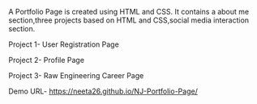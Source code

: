 A Portfolio Page is created using HTML and CSS. It contains a about me section,three projects based on HTML and CSS,social media interaction section.

Project 1- User Registration Page

Project 2- Profile Page

Project 3- Raw Engineering Career Page

Demo URL- https://neeta26.github.io/NJ-Portfolio-Page/
